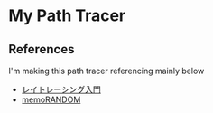 # My Path Tracer

## References
I'm making this path tracer referencing mainly below
* [レイトレーシング入門](https://zenn.dev/mebiusbox/books/8d9c42883df9f6)
* [memoRANDOM](https://rayspace.xyz/)
